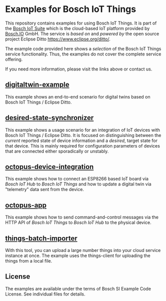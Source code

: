 # Examples for Bosch IoT Things

This repository contains examples for using Bosch IoT Things.
It is part of the [Bosch IoT Suite](https://www.bosch-iot-suite.com) which is the cloud-based IoT platform provided by [Bosch.IO](https://bosch.io/) GmbH.
The service is *based on* and *powered by* the open source project Eclipse Ditto https://www.eclipse.org/ditto/.

The example code provided here shows a *selection* of the Bosch IoT Things service functionality. Thus, the examples do not cover the complete service offering.

If you need more information, please visit the links above or contact us.

## [digitaltwin-example](digitaltwin-example/)

This example shows an end-to-end scenario for digital twins based on Bosch IoT Things / Eclipse Ditto.

## [desired-state-synchronizer](desired-state-synchronizer/)

This example shows a usage scenario for an integration of IoT devices with Bosch IoT Things / Eclipse Ditto. It is focused on distinguishing between the _current_ reported state of device information and a _desired_, target state for that device. This is mainly required for configuration parameters of devices that are connected either sporadically or unstably.

## [octopus-device-integration](octopus-device-integration/)

This example shows how to connect an ESP8266 based IoT board via _Bosch IoT Hub_ to _Bosch IoT Things_ and how to update a digital twin via "telemetry" data sent from the device.

## [octopus-app](octopus-app/)

This example shows how to send command-and-control messages via the HTTP API of _Bosch IoT Things_ to _Bosch IoT Hub_ to the physical device.

## [things-batch-importer](things-batch-importer/)

With this tool, you can upload a large number things into your cloud service instance at once. The example uses the things-client for uploading the things from a local file.

## License

The examples are available under the terms of Bosch SI Example Code License. See individual files for details.
